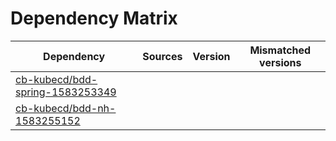 # Dependency Matrix

Dependency | Sources | Version | Mismatched versions
---------- | ------- | ------- | -------------------
[cb-kubecd/bdd-spring-1583253349](https://github.com/cb-kubecd/bdd-spring-1583253349.git) |  | []() | 
[cb-kubecd/bdd-nh-1583255152](https://github.com/cb-kubecd/bdd-nh-1583255152.git) |  | []() | 
